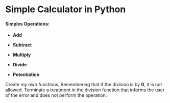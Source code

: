 # Simple Calculator in Python



#### Simples Operations:

- **Add**

- **Subtract**

- **Multiply**

- **Divide** 

- **Potentiation** 

Create my own functions, Remembering that if the division is by **0**, it is not allowed. Terminate a treatment in the division function that informs the user of the error and does not perform the operation.